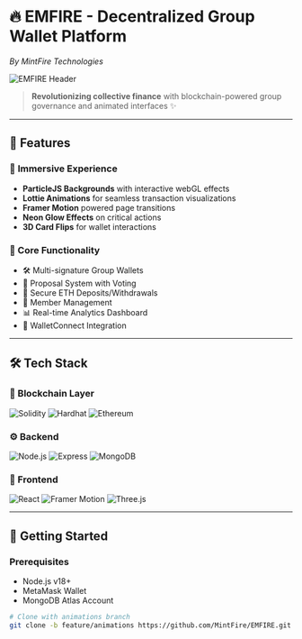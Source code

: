 # 🔥 EMFIRE - Decentralized Group Wallet Platform 
*By MintFire Technologies*

![EMFIRE Header](https://media.giphy.com/media/v1.Y2lkPTc5MGI3NjExeXl3c2t1b3h4d2k5Z2V4M3VtOGV1eWx4bXh5Y3F5dDNwYjN4dGx3ZyZlcD12MV9pbnRlcm5hbF9naWZfYnlfaWQmY3Q9Zw/3ohs4kI2X9B7ctXvU4/giphy.gif)

> **Revolutionizing collective finance** with blockchain-powered group governance and animated interfaces ✨

---

## 🚀 Features

### 🌌 **Immersive Experience**
- **ParticleJS Backgrounds** with interactive webGL effects
- **Lottie Animations** for seamless transaction visualizations
- **Framer Motion** powered page transitions
- **Neon Glow Effects** on critical actions
- **3D Card Flips** for wallet interactions

### 💎 Core Functionality
- 🛠️ Multi-signature Group Wallets  
- 📜 Proposal System with Voting  
- 💸 Secure ETH Deposits/Withdrawals  
- 👥 Member Management  
- 📊 Real-time Analytics Dashboard  
- 🔐 WalletConnect Integration  

---

## 🛠 Tech Stack

### 🔗 Blockchain Layer
![Solidity](https://img.shields.io/badge/Solidity-%23363636.svg?style=for-the-badge&logo=solidity&logoColor=white)
![Hardhat](https://img.shields.io/badge/Hardhat-181A1F?style=for-the-badge&logo=hardhat)
![Ethereum](https://img.shields.io/badge/Ethereum-3C3C3D?style=for-the-badge&logo=Ethereum&logoColor=white)

### ⚙️ Backend
![Node.js](https://img.shields.io/badge/Node.js-43853D?style=for-the-badge&logo=node.js&logoColor=white)
![Express](https://img.shields.io/badge/Express.js-404D59?style=for-the-badge)
![MongoDB](https://img.shields.io/badge/MongoDB-4EA94B?style=for-the-badge&logo=mongodb&logoColor=white)

### 🎨 Frontend
![React](https://img.shields.io/badge/React-20232A?style=for-the-badge&logo=react&logoColor=61DAFB)
![Framer Motion](https://img.shields.io/badge/Framer_Motion-0055FF?style=for-the-badge&logo=framer&logoColor=white)
![Three.js](https://img.shields.io/badge/Three.js-000000?style=for-the-badge&logo=three.js&logoColor=white)

---

## 🌟 Getting Started

### Prerequisites
- Node.js v18+
- MetaMask Wallet
- MongoDB Atlas Account

```bash
# Clone with animations branch
git clone -b feature/animations https://github.com/MintFire/EMFIRE.git
